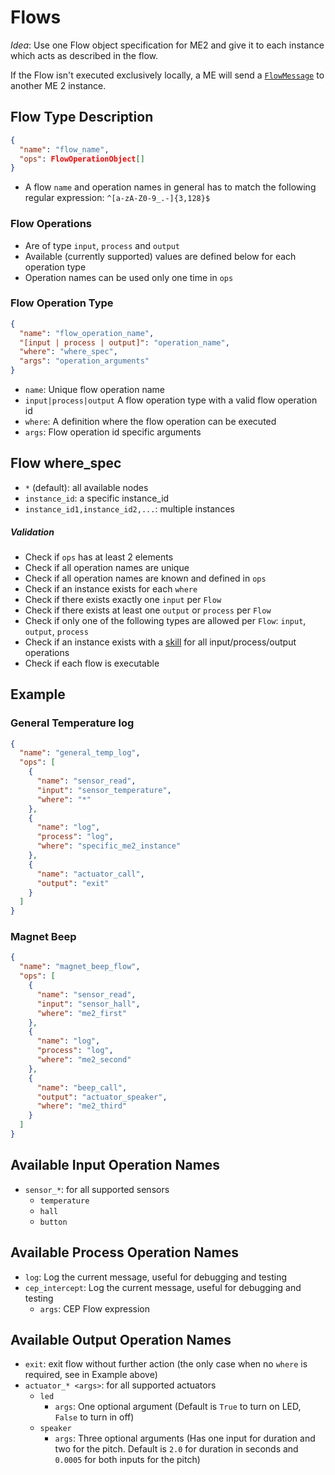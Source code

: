 # Flows

*Idea*: Use one Flow object specification for ME2 and give it to each instance which acts as described in the flow.

If the Flow isn't executed exclusively locally, a ME will send a [`FlowMessage`](./Flow_Message.md) to another ME 2
instance.

## Flow Type Description

```json
{
  "name": "flow_name",
  "ops": FlowOperationObject[]
}
```

- A flow `name` and operation names in general has to match the following regular expression: `^[a-zA-Z0-9_.-]{3,128}$`

### Flow Operations

- Are of type `input`, `process` and `output`
- Available (currently supported) values are defined below for each operation type
- Operation names can be used only one time in `ops`

### Flow Operation Type

```json
{
  "name": "flow_operation_name",
  "[input | process | output]": "operation_name",
  "where": "where_spec",
  "args": "operation_arguments"
}
```

- `name`: Unique flow operation name
- `input|process|output` A flow operation type with a valid flow operation id
- `where`: A definition where the flow operation can be executed
- `args`: Flow operation id specific arguments

## Flow where_spec

- `*` (default): all available nodes
- `instance_id`: a specific instance_id
- `instance_id1,instance_id2,...`: multiple instances

##### Validation

- Check if `ops` has at least 2 elements
- Check if all operation names are unique
- Check if all operation names are known and defined in `ops`
- Check if an instance exists for each `where`
- Check if there exists exactly one `input` per `Flow`
- Check if there exists at least one `output` or `process` per `Flow`
- Check if only one of the following types are allowed per `Flow`: `input`, `output`, `process`
- Check if an instance exists with a [skill](./Skills.md) for all input/process/output operations
- Check if each flow is executable

## Example

### General Temperature log

```json
{
  "name": "general_temp_log",
  "ops": [
    {
      "name": "sensor_read",
      "input": "sensor_temperature",
      "where": "*"
    },
    {
      "name": "log",
      "process": "log",
      "where": "specific_me2_instance"
    },
    {
      "name": "actuator_call",
      "output": "exit"
    }
  ]
}
```

### Magnet Beep

```json
{
  "name": "magnet_beep_flow",
  "ops": [
    {
      "name": "sensor_read",
      "input": "sensor_hall",
      "where": "me2_first"
    },
    {
      "name": "log",
      "process": "log",
      "where": "me2_second"
    },
    {
      "name": "beep_call",
      "output": "actuator_speaker",
      "where": "me2_third"
    }
  ]
}
```

## Available Input Operation Names

- `sensor_*`: for all supported sensors
    - `temperature`
    - `hall`
    - `button`

## Available Process Operation Names

- `log`: Log the current message, useful for debugging and testing
- `cep_intercept`: Log the current message, useful for debugging and testing
    - `args`: CEP Flow expression

## Available Output Operation Names

- `exit`: exit flow without further action (the only case when no `where` is required, see in Example above)
- `actuator_* <args>`: for all supported actuators
    - `led`
        - `args`: One optional argument (Default is `True` to turn on LED, `False` to turn in off)
    - `speaker`
        - `args`: Three optional arguments (Has one input for duration and two for the pitch. Default is `2.0` for
          duration in seconds and `0.0005` for both inputs for the pitch)